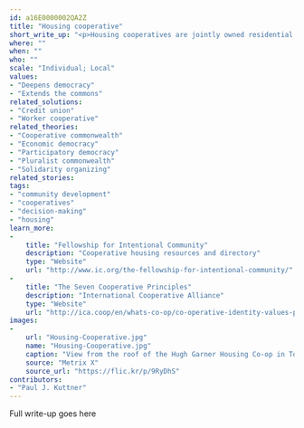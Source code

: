 ```yaml
---
id: a16E0000002QA2Z
title: "Housing cooperative"
short_write_up: "<p>Housing cooperatives are jointly owned residential properties, held in common by the residents. Residents purchase shares in the cooperative and divide responsibility for the upkeep and management of the building or buildings, often run using principles of democratic decision-making. Many cooperatives are designed as affordable housing, with residents receiving limited equity in order to maintain a low cost of membership. Other benefits to cooperative living can include environmental sustainability, self-determination, and strong, supportive communities. In fact, some cooperatives are designed as “intentional communities” based around shared values and goals, such as the seven cooperative principles (see “Learn more” links below).</p>"
where: ""
when: ""
who: ""
scale: "Individual; Local"
values:
- "Deepens democracy"
- "Extends the commons"
related_solutions:
- "Credit union"
- "Worker cooperative"
related_theories:
- "Cooperative commonwealth"
- "Economic democracy"
- "Participatory democracy"
- "Pluralist commonwealth"
- "Solidarity organizing"
related_stories:
tags:
- "community development"
- "cooperatives"
- "decision-making"
- "housing"
learn_more:
-
    title: "Fellowship for Intentional Community"
    description: "Cooperative housing resources and directory"
    type: "Website"
    url: "http://www.ic.org/the-fellowship-for-intentional-community/"
-
    title: "The Seven Cooperative Principles"
    description: "International Cooperative Alliance"
    type: "Website"
    url: "http://ica.coop/en/whats-co-op/co-operative-identity-values-principles"
images:
-
    url: "Housing-Cooperative.jpg"
    name: "Housing-Cooperative.jpg"
    caption: "View from the roof of the Hugh Garner Housing Co-op in Toronto, Canada"
    source: "Metrix X"
    source_url: "https://flic.kr/p/9RyDhS"
contributors:
- "Paul J. Kuttner"
---
```

Full write-up goes here
